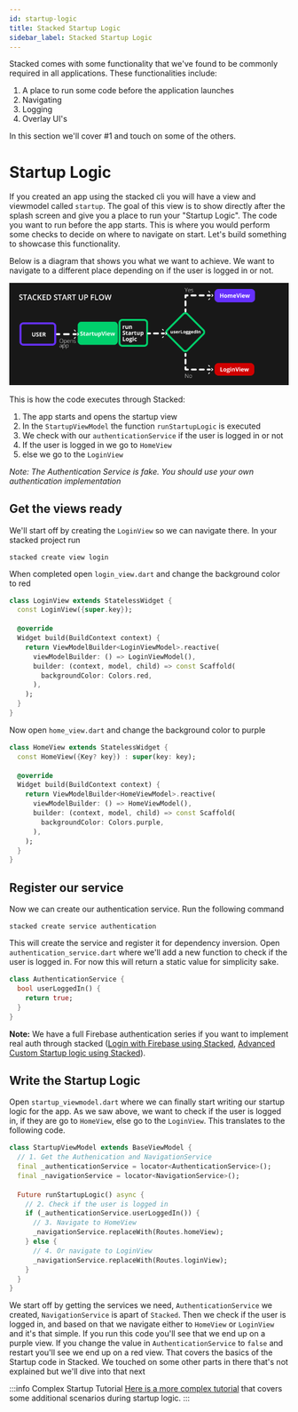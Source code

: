 ```yaml
---
id: startup-logic
title: Stacked Startup Logic
sidebar_label: Stacked Startup Logic
---
```


Stacked comes with some functionality that we've found to be commonly required in all applications. These functionalities include:
1. A place to run some code before the application launches
2. Navigating
3. Logging
4. Overlay UI's

In this section we'll cover #1 and touch on some of the others. 

# Startup Logic

If you created an app using the stacked cli you will have a view and viewmodel called `startup`. The goal of this view is to show directly after the splash screen and give you a place to run your "Startup Logic". The code you want to run before the app starts. This is where you would perform some checks to decide on where to navigate on start. Let's build something to showcase this functionality. 

Below is a diagram that shows you what we want to achieve. We want to navigate to a different place depending on if the user is logged in or not.

![Stacked Startup Logic Diagram](./02-startup-flow.png)

This is how the code executes through Stacked:
1. The app starts and opens the startup view
2. In the `StartupViewModel` the function `runStartupLogic` is executed
3. We check with our `authenticationService` if the user is logged in or not
4. If the user is logged in we go to `HomeView`
5. else we go to the `LoginView`

_Note: The Authentication Service is fake. You should use your own authentication implementation_

## Get the views ready

We'll start off by creating the `LoginView` so we can navigate there. In your stacked project run

```shell
stacked create view login
```

When completed open `login_view.dart` and change the background color to red

```dart
class LoginView extends StatelessWidget {
  const LoginView({super.key});

  @override
  Widget build(BuildContext context) {
    return ViewModelBuilder<LoginViewModel>.reactive(
      viewModelBuilder: () => LoginViewModel(),
      builder: (context, model, child) => const Scaffold(
        backgroundColor: Colors.red,
      ),
    );
  }
}
```

Now open `home_view.dart` and change the background color to purple

```dart
class HomeView extends StatelessWidget {
  const HomeView({Key? key}) : super(key: key);

  @override
  Widget build(BuildContext context) {
    return ViewModelBuilder<HomeViewModel>.reactive(
      viewModelBuilder: () => HomeViewModel(),
      builder: (context, model, child) => const Scaffold(
        backgroundColor: Colors.purple,
      ),
    );
  }
}
```

## Register our service

Now we can create our authentication service. Run the following command

```shell
stacked create service authentication
```

This will create the service and register it for dependency inversion. Open `authentication_service.dart` where we'll add a new function to check if the user is logged in. For now this will return a static value for simplicity sake. 

```dart
class AuthenticationService {
  bool userLoggedIn() {
    return true;
  }
}
```

**Note:** We have a full Firebase authentication series if you want to implement real auth through stacked ([Login with Firebase using Stacked](https://www.filledstacks.com/post/sign-in-with-google-or-apple-sign-in-using-flutter/), [Advanced Custom Startup logic using Stacked](https://www.filledstacks.com/post/practical-guide-to-unit-testing-in-flutter/#writing-a-unit-test)).


## Write the Startup Logic

Open `startup_viewmodel.dart` where we can finally start writing our startup logic for the app. As we saw above, we want to check if the user is logged in, if they are go to `HomeView`, else go to the `LoginView`. This translates to the following code. 

```dart
class StartupViewModel extends BaseViewModel {
  // 1. Get the Authenication and NavigationService
  final _authenticationService = locator<AuthenticationService>();
  final _navigationService = locator<NavigationService>();

  Future runStartupLogic() async {
    // 2. Check if the user is logged in
    if (_authenticationService.userLoggedIn()) {
      // 3. Navigate to HomeView
      _navigationService.replaceWith(Routes.homeView);
    } else {
      // 4. Or navigate to LoginView
      _navigationService.replaceWith(Routes.loginView);
    }
  }
}
```

We start off by getting the services we need, `AuthenticationService` we created, `NavigationService` is apart of `Stacked`. Then we check if the user is logged in, and based on that we navigate either to `HomeView` or `LoginView` and it's that simple. If you run this code you'll see that we end up on a purple view. If you change the value in `AuthenticationService` to `false` and restart you'll see we end up on a red view. That covers the basics of the Startup code in Stacked. We touched on some other parts in there that's not explained but we'll dive into that next

:::info Complex Startup Tutorial
[Here is a more complex tutorial](https://www.filledstacks.com/post/practical-guide-to-unit-testing-in-flutter/#writing-a-unit-test) that covers some additional scenarios during startup logic. 
:::